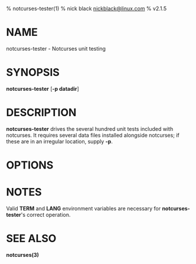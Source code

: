 % notcurses-tester(1)
% nick black <nickblack@linux.com>
% v2.1.5

# NAME

notcurses-tester - Notcurses unit testing

# SYNOPSIS

**notcurses-tester** [**-p datadir**]

# DESCRIPTION

**notcurses-tester** drives the several hundred unit tests included with
notcurses. It requires several data files installed alongside notcurses;
if these are in an irregular location, supply **-p**.

# OPTIONS

# NOTES
Valid **TERM** and **LANG** environment variables are necessary for
**notcurses-tester**'s correct operation.

# SEE ALSO

**notcurses(3)**
